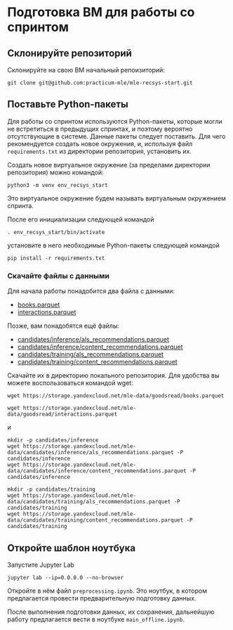 # Подготовка ВМ для работы со спринтом

## Склонируйте репозиторий

Склонируйте на свою ВМ начальный репоизиторий:

```
git clone git@github.com:practicum-mle/mle-recsys-start.git
```

## Поставьте Python-пакеты

Для работы со спринтом используются Python-пакеты, которые могли не встретиться в предыдущих спринтах, и поэтому вероятно отсутствующие в системе. Данные пакеты следует поставить. Для чего рекомендуется создать новое окружения, и, используя файл `requirements.txt` из директории репозитория, установить их.

Создать новое виртуальное окружение (за пределами директории репозитория) можно командой:

```
python3 -m venv env_recsys_start
```

Это виртуальное окружение будем называть виртуальным окружением спринта.

После его инициализации следующей командой

```
. env_recsys_start/bin/activate
```

установите в него необходимые Python-пакеты следующей командой

```
pip install -r requirements.txt
```

### Скачайте файлы с данными

Для начала работы понадобится два файла с данными:
- [books.parquet](https://storage.yandexcloud.net/mle-data/goodsread/books.parquet)
- [interactions.parquet](https://storage.yandexcloud.net/mle-data/goodsread/interactions.parquet)

Позже, вам понадобятся ещё файлы:

- [candidates/inference/als_recommendations.parquet](https://storage.yandexcloud.net/mle-data/candidates/inference/als_recommendations.parquet)
- [candidates/inference/content_recommendations.parquet](https://storage.yandexcloud.net/mle-data/candidates/inference/content_recommendations.parquet)
- [candidates/training/als_recommendations.parquet](https://storage.yandexcloud.net/mle-data/candidates/training/als_recommendations.parquet)
- [candidates/training/content_recommendations.parquet](https://storage.yandexcloud.net/mle-data/candidates/training/content_recommendations.parquet)

Скачайте их в директорию локального репозитория. Для удобства вы можете воспользоваться командой wget:

```
wget https://storage.yandexcloud.net/mle-data/goodsread/books.parquet

wget https://storage.yandexcloud.net/mle-data/goodsread/interactions.parquet
```

и

```
mkdir -p candidates/inference
wget https://storage.yandexcloud.net/mle-data/candidates/inference/als_recommendations.parquet -P candidates/inference
wget https://storage.yandexcloud.net/mle-data/candidates/inference/content_recommendations.parquet -P candidates/inference

mkdir -p candidates/training
wget https://storage.yandexcloud.net/mle-data/candidates/training/als_recommendations.parquet -P candidates/training
wget https://storage.yandexcloud.net/mle-data/candidates/training/content_recommendations.parquet -P candidates/training
```


## Откройте шаблон ноутбука

Запустите Jupyter Lab

```
jupyter lab --ip=0.0.0.0 --no-browser
```

Откройте в нём файл `preprocessing.ipynb`. Это ноутбук, в котором предлагается провести предварительную подготовку данных.

После выполнения подготовки данных, их сохранения, дальнейшую работу предлагается вести в ноутбуке `main_offline.ipynb`.
